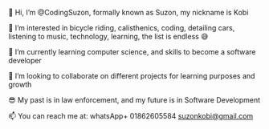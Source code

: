 👋 Hi, I’m @CodingSuzon, formally known as Suzon, my nickname is Kobi

👀 I’m interested in bicycle riding, calisthenics, coding, detailing cars, listening to music, technology, learning, the list is endless 😅

🌱 I’m currently learning computer science, and skills to become a software developer

💞️ I’m looking to collaborate on different projects for learning purposes and growth

😎 My past is in law enforcement, and my future is in Software Development

📫 You can reach me at: 
whatsApp+ 01862605584
suzonkobi@gmail.com

